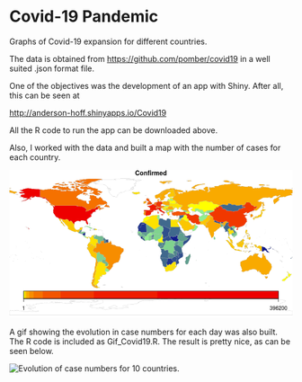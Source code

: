 # Covid-19 Pandemic

Graphs of Covid-19 expansion for different countries.

The data is obtained from 
https://github.com/pomber/covid19
in a well suited .json format file.

One of the objectives was the development of an app with Shiny. After all, this can be seen at

http://anderson-hoff.shinyapps.io/Covid19

All the R code to run the app can be downloaded above.

Also, I worked with the data and built a map with the number of cases for each country. 

![A map of number of cases.](Covid19/www/logmap.png)

A gif showing the evolution in case numbers for each day was also built. The R code is included as Gif_Covid19.R. The result is pretty nice, as can be seen below.

![Evolution of case numbers for 10 countries.](Covid19/www/Covid19.gif)